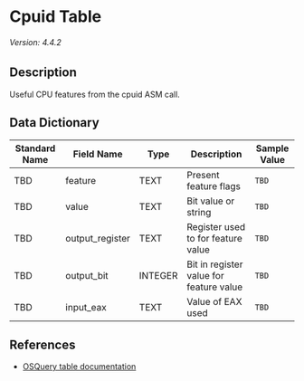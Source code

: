 # Cpuid Table
###### Version: 4.4.2

## Description
Useful CPU features from the cpuid ASM call.

## Data Dictionary
|Standard Name|Field Name|Type|Description|Sample Value|
|---|---|---|---|---|
|TBD|feature|TEXT|Present feature flags|`TBD`|
|TBD|value|TEXT|Bit value or string|`TBD`|
|TBD|output_register|TEXT|Register used to for feature value|`TBD`|
|TBD|output_bit|INTEGER|Bit in register value for feature value|`TBD`|
|TBD|input_eax|TEXT|Value of EAX used|`TBD`|

## References
* [OSQuery table documentation](https://osquery.io/schema/current#cpuid)
